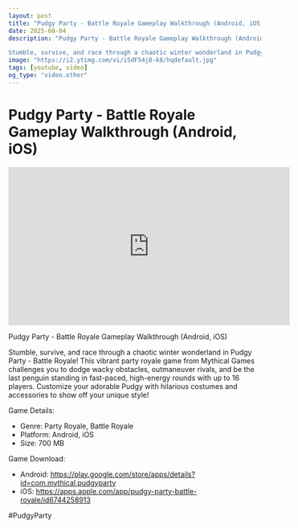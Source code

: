 ```yaml
---
layout: post
title: "Pudgy Party - Battle Royale Gameplay Walkthrough (Android, iOS)"
date: 2025-08-04
description: "Pudgy Party - Battle Royale Gameplay Walkthrough (Android, iOS)

Stumble, survive, and race through a chaotic winter wonderland in Pudgy Party - Battle ..."
image: "https://i2.ytimg.com/vi/iSdF54j8-k8/hqdefault.jpg"
tags: [youtube, video]
og_type: "video.other"
---
```


<script type="application/ld+json">
{
  "@context": "http://schema.org",
  "@type": "VideoObject",
  "name": "Pudgy Party - Battle Royale Gameplay Walkthrough (Android, iOS)",
  "description": "Pudgy Party - Battle Royale Gameplay Walkthrough (Android, iOS)\n\nStumble, survive, and race through a chaotic winter wonderland in Pudgy Party - Battle Royale! This vibrant party royale game from Mythical Games challenges you to dodge wacky obstacles, outmaneuver rivals, and be the last penguin standing in fast-paced, high-energy rounds with up to 16 players. Customize your adorable Pudgy with hilarious costumes and accessories to show off your unique style!\n\nGame Details:\n\n- Genre: Party Royale, Battle Royale\n- Platform: Android, iOS\n- Size: 700 MB\n\nGame Download:\n\n- Android: https://play.google.com/store/apps/details?id=com.mythical.pudgyparty\n- iOS: https://apps.apple.com/app/pudgy-party-battle-royale/id6744258913\n\n#PudgyParty",
  "thumbnailUrl": "https://i2.ytimg.com/vi/iSdF54j8-k8/hqdefault.jpg",
  "uploadDate": "2025-08-04T15:01:15",
  "embedUrl": "https://www.youtube.com/embed/iSdF54j8-k8",
  "publisher": {
    "@type": "Person",
    "name": "Celo Zaga"
  },
  "mainEntityOfPage": {
    "@type": "WebPage",
    "@id": "https://celozaga.github.io/2025/08/04/pudgy-party---battle-royale-gameplay-walkthrough-(android,-ios)-iSdF54j8-k8.html"
  },
  "duration": "PT0M0S"
}
</script>

<script type="application/ld+json">
{
  "@context": "http://schema.org",
  "@type": "BlogPosting",
  "headline": "Pudgy Party - Battle Royale Gameplay Walkthrough (Android, iOS)",
  "image": "https://i2.ytimg.com/vi/iSdF54j8-k8/hqdefault.jpg",
  "publisher": {
    "@type": "Person",
    "name": "Celo Zaga"
  },
  "url": "https://celozaga.github.io/2025/08/04/pudgy-party---battle-royale-gameplay-walkthrough-(android,-ios)-iSdF54j8-k8.html",
  "datePublished": "2025-08-04T15:01:15",
  "dateCreated": "2025-08-04T15:01:15",
  "dateModified": "2025-08-04T15:01:15",
  "description": "Pudgy Party - Battle Royale Gameplay Walkthrough (Android, iOS)\n\nStumble, survive, and race through a chaotic winter wonderland in Pudgy Party - Battle ...",
  "author": {
    "@type": "Person",
    "name": "Celo Zaga"
  },
  "mainEntityOfPage": {
    "@type": "WebPage",
    "@id": "https://celozaga.github.io/2025/08/04/pudgy-party---battle-royale-gameplay-walkthrough-(android,-ios)-iSdF54j8-k8.html"
  }
}
</script>

<h1 class="youtube-post-title">Pudgy Party - Battle Royale Gameplay Walkthrough (Android, iOS)</h1>

<iframe width="560" height="315" src="https://www.youtube.com/embed/iSdF54j8-k8" class="youtube-post-embed" frameborder="0" allowfullscreen></iframe>

<p class="youtube-post-description">Pudgy Party - Battle Royale Gameplay Walkthrough (Android, iOS)

Stumble, survive, and race through a chaotic winter wonderland in Pudgy Party - Battle Royale! This vibrant party royale game from Mythical Games challenges you to dodge wacky obstacles, outmaneuver rivals, and be the last penguin standing in fast-paced, high-energy rounds with up to 16 players. Customize your adorable Pudgy with hilarious costumes and accessories to show off your unique style!

Game Details:

- Genre: Party Royale, Battle Royale
- Platform: Android, iOS
- Size: 700 MB

Game Download:

- Android: https://play.google.com/store/apps/details?id=com.mythical.pudgyparty
- iOS: https://apps.apple.com/app/pudgy-party-battle-royale/id6744258913

#PudgyParty</p>
